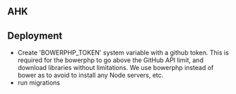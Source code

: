 ## AHK

## Deployment
- Create 'BOWERPHP_TOKEN' system variable with a github token. This is required for the bowerphp to go above the GitHub API limit, and download libraries without  limitations. We use bowerphp instead of bower as to avoid to install any Node servers, etc.
- run migrations